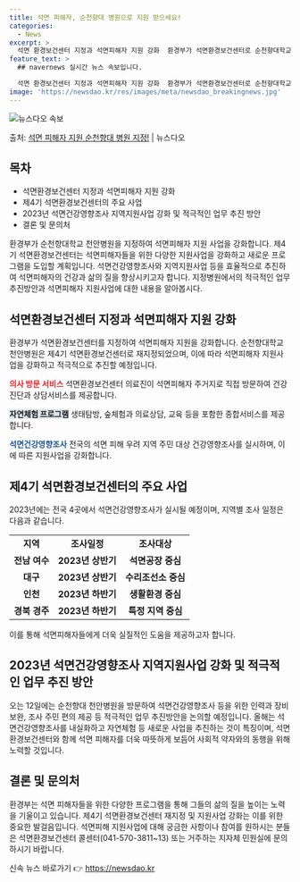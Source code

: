 ```yaml
---
title: 석면 피해자, 순천향대 병원으로 지원 받으세요!
categories:
  - News
excerpt: >
  석면 환경보건센터 지정과 석면피해자 지원 강화  환경부가 석면환경보건센터로 순천향대학교 천안병원을 지정하고 …
feature_text: >
  ## navernews 실시간 뉴스 속보입니다.

  석면 환경보건센터 지정과 석면피해자 지원 강화  환경부가 석면환경보건센터로 순천향대학교 천안병원을 지정하고 …
image: 'https://newsdao.kr/res/images/meta/newsdao_breakingnews.jpg'
---
```


![뉴스다오 속보](https://newsdao.kr/res/images/meta/newsdao_breakingnews.jpg)

<p>출처: <a href="https://newsdao.kr/4176" rel="dofollow">석면 피해자 지원 순천향대 병원 지정!</a> | 뉴스다오</p>

<h2 data-ke-size="size26">목차</h2>
<ul>
    <li>석면환경보건센터 지정과 석면피해자 지원 강화</li>
    <li>제4기 석면환경보건센터의 주요 사업</li>
    <li>2023년 석면건강영향조사 지역지원사업 강화 및 적극적인 업무 추진 방안</li>
    <li>결론 및 문의처</li>
</ul>
<p data-ke-size="size16"></p>

환경부가 순천향대학교 천안병원을 지정하여 석면피해자 지원 사업을 강화합니다. 제4기 석면환경보건센터는 석면피해자들을 위한 다양한 지원사업을 강화하고 새로운 프로그램을 도입할 계획입니다. 석면건강영향조사와 지역지원사업 등을 효율적으로 추진하여 석면피해자의 건강과 삶의 질을 향상시키고자 합니다. 지정병원에서의 적극적인 업무 추진방안과 석면피해자 지원사업에 대한 내용을 알아봅시다.

<h2 data-ke-size="size23">석면환경보건센터 지정과 석면피해자 지원 강화</h2>

환경부가 석면환경보건센터를 지정하여 석면피해자 지원을 강화합니다. 순천향대학교 천안병원은 제4기 석면환경보건센터로 재지정되었으며, 이에 따라 석면피해자 지원사업을 강화하고 적극적으로 추진할 예정입니다.

<b><span style="color: #ee2323;">의사 방문 서비스</span></b>
석면환경보건센터 의료진이 석면피해자 주거지로 직접 방문하여 건강진단과 상담서비스를 제공합니다.

<b><span style="background-color: #21538527;">자연체험 프로그램</span></b>
생태탐방, 숲체험과 의료상담, 교육 등을 포함한 종합서비스를 제공합니다.

<b><span style="color: #1a5490;">석면건강영향조사</span></b>
전국의 석면 피해 우려 지역 주민 대상 건강영향조사를 실시하며, 이에 따른 지원사업을 강화합니다.

<h2 data-ke-size="size23">제4기 석면환경보건센터의 주요 사업</h2>

2023년에는 전국 4곳에서 석면건강영향조사가 실시될 예정이며, 지역별 조사 일정은 다음과 같습니다.

<table>
    <tr>
        <td style="text-align: center; height: 17px;"><b>지역</b></td>
        <td style="text-align: center; height: 17px;"><b>조사일정</b></td>
        <td style="text-align: center; height: 17px;"><b>조사대상</b></td>
    </tr>
    <tr>
        <td style="text-align: center; height: 17px;"><b>전남 여수</b></td>
        <td style="text-align: center; height: 17px;"><b>2023년 상반기</b></td>
        <td style="text-align: center; height: 17px;"><b>석면공장 중심</b></td>
    </tr>
    <tr>
        <td style="text-align: center; height: 17px;"><b>대구</b></td>
        <td style="text-align: center; height: 17px;"><b>2023년 상반기</b></td>
        <td style="text-align: center; height: 17px;"><b>수리조선소 중심</b></td>
    </tr>
    <tr>
        <td style="text-align: center; height: 17px;"><b>인천</b></td>
        <td style="text-align: center; height: 17px;"><b>2023년 하반기</b></td>
        <td style="text-align: center; height: 17px;"><b>생활환경 중심</b></td>
    </tr>
    <tr>
        <td style="text-align: center; height: 17px;"><b>경북 경주</b></td>
        <td style="text-align: center; height: 17px;"><b>2023년 하반기</b></td>
        <td style="text-align: center; height: 17px;"><b>특정 지역 중심</b></td>
    </tr>
</table>

이를 통해 석면피해자들에게 더욱 실질적인 도움을 제공하고자 합니다.

<h2 data-ke-size="size23">2023년 석면건강영향조사 지역지원사업 강화 및 적극적인 업무 추진 방안</h2>

오는 12일에는 순천향대 천안병원을 방문하여 석면건강영향조사 등을 위한 인력과 장비 보완, 조사 주민 편의 제공 등 적극적인 업무 추진방안을 논의할 예정입니다. 올해는 석면건강영향조사를 내실화하고 자연체험 등 새로운 사업을 추진하는 것이 특징이며, 석면환경보건센터와 함께 석면 피해자를 더욱 따뜻하게 보듬어 사회적 약자와의 동행을 위해 노력할 것입니다.

<h2 data-ke-size="size23">결론 및 문의처</h2>

환경부는 석면 피해자들을 위한 다양한 프로그램을 통해 그들의 삶의 질을 높이는 노력을 기울이고 있습니다. 제4기 석면환경보건센터 재지정 및 지원사업 강화는 이를 위한 중요한 발걸음입니다. 석면피해 지원사업에 대해 궁금한 사항이나 참여를 원하시는 분들은 석면환경보건센터 콜센터(041-570-3811~13) 또는 거주하는 지자체 민원실에 문의하시기 바랍니다.
<p data-ke-size="size16"></p> 

신속 뉴스 바로가기 👉 <a href="https://newsdao.kr" rel="dofollow">https://newsdao.kr</a>


